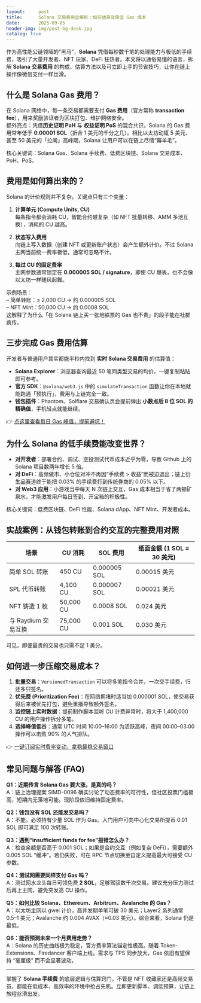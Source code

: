 ```yaml
---
layout:     post
title:      Solana 交易费用全解析：如何估算及降低 Gas 成本
date:       2025-09-05
header-img: img/post-bg-desk.jpg
catalog: true
---
```


作为高性能公链领域的“黑马”，**Solana** 凭借每秒数千笔的处理能力与极低的手续费，吸引了大量开发者、NFT 玩家、DeFi 狂热者。本文将以通俗易懂的语言，拆解 **Solana 交易费用** 的构成、估算方法以及可立即上手的节省技巧，让你在链上操作像微信支付一样丝滑。

## 什么是 Solana Gas 费用？

在 Solana 网络中，每一条交易都需要支付 **Gas 费用**（官方常称 **transaction fee**），用来奖励验证者为区块打包、维护网络安全。  
额外亮点：凭借**历史证明 PoH** 与 **权益证明 PoS** 的混合共识，Solana 的 Gas 费用常年低于 **0.00001 SOL**（折合 1 美元的千分之几）。相比以太坊动辄 5 美元、甚至 50 美元的「拉闸」高峰期，Solana 让用户可以在链上尽情“薅羊毛”。

核心关键词：Solana Gas、Solana 手续费、低费区块链、Solana 交易成本、PoH、PoS。

## 费用是如何算出来的？

Solana 的计价规则并不复杂，关键点只有三个变量：

1. **计算单元 (Compute Units, CU)**  
   每条指令都会消耗 CU，智能合约越复杂（如 NFT 批量转移、AMM 多池互换），消耗的 CU 越高。
   
2. **状态写入费用**  
   向链上写入数据（创建 NFT 或更新账户状态）会产生额外计价。不过 Solana 主网当前统一费率极低，通常可忽略不计。

3. **每过 CU 的固定费率**  
   主网参数通常锁定在 **0.000005 SOL / signature**，即使 CU 爆表，也不会像以太坊一样随风起舞。

示例场景：  
– 简单转账：≤ 2,000 CU → 约 0.000005 SOL  
– NFT Mint：50,000 CU → 约 0.0008 SOL  
这解释了为什么「在 Solana 链上买一张地铁票的 Gas 也不贵」的段子能在社群疯传。

## 三步完成 Gas 费用估算

开发者与普通用户其实都能半秒内找到 **实时 Solana 交易费用** 的估算值：

- **Solana Explorer**：浏览器查询最近 50 笔同类型交易的均价，一键复制粘贴即可参考。  
- **官方 SDK**：`@solana/web3.js` 中的 `simulateTransaction` 函数让你在本地就能跑通「预执行」，费用与上链完全一致。  
- **钱包插件**：Phantom、Solflare 交易确认页会提前弹出 **小数点后 8 位 SOL 的精确值**，手机轻点就能继续。  

👉 [点这里查看每日 Gas 峰值，提前避坑！](https://okxdog.com/)

## 为什么 Solana 的低手续费能改变世界？

- **对开发者**：部署合约、调试、空投测试代币成本近乎为零，导致 Github 上的 Solana 项目数两年增长 5 倍。  
- **对 DeFi**：高频做市、小仓位对冲不再因”手续费 > 收益”而被迫退出；链上衍生品赛道终于能把 0.03% 的手续费打到传统券商的 0.05% 以下。  
- **对 Web3 应用**：小游戏当中每天 N 次链上交互，Gas 成本相当于省了两顿矿泉水，才能激发用户每日签到、开宝箱的积极性。  

核心关键词：低费区块链、DeFi 性能、Solana dApp、NFT Mint、开发者成本。

## 实战案例：从钱包转账到合约交互的完整费用对照

| 场景 | CU 消耗 | SOL 费用 | 纸面金额 (1 SOL = 30 美元) |
|------|---------|----------|----------------------------|
| 简单 SOL 转账 | 450 CU | 0.000005 SOL | 0.00015 美元 |
| SPL 代币转账 | 4,100 CU | 0.000007 SOL | 0.00021 美元 |
| NFT 铸造 1 枚 | 50,000 CU | 0.0008 SOL | 0.024 美元 |
| 与 Raydium 交易互换 | 75,000 CU | 0.001 SOL | 0.030 美元 |

可见，即便最贵的交易也只需不足 1 美分。

## 如何进一步压缩交易成本？

1. **批量交易**：`VersionedTransaction` 可以将多笔指令合并，一次交手续费，归还多只签名。  
2. **优先费 (Prioritization Fee)**：在网络拥堵时适当加 0.000001 SOL，使交易获得后来被优先打包，避免重播导致额外签名。  
3. **监控链上实时数据**：提前制作脚本监听 CU 计费异常时，将大于 1,400,000 CU 的用户操作拆分多笔。  
4. **选择峰值低谷**：通常 UTC 时间 10:00–16:00 为活跃高峰，夜间 00:00–03:00 操作可以击败 90% 的人气排队。  

👉 [一键订阅实时费率变动，拿稳最稳交易窗口](https://okxdog.com/)

## 常见问题与解答 (FAQ)

**Q1：近期传言 Solana Gas 要大涨，是真的吗？**  
A：链上治理提案 SIMD-0096 确实讨论了动态费率的可行性，但社区投票门槛极高，短期内无落地可能。现阶段依旧维持固定费率。

**Q2：钱包没有 SOL 还能发交易吗？**  
A：不能。必须持有少量 SOL 作为 Gas。入门用户可向中心化交易所提币 0.01 SOL 即可满足 100 次转账。

**Q3：遇到“insufficient funds for fee”报错怎么办？**  
A：检查余额是否高于 0.001 SOL；如果是合约交互（例如复杂 DeFi），需要额外 0.005 SOL “缓冲”。若仍失败，可在 RPC 节点切换至自定义提高最大可接受 CU 参数。

**Q4：测试网需要同样支付 Gas 吗？**  
A：测试网水龙头每日可领免费 **2 SOL**，足够驾驭数千次交易。建议充分压力测试后再上主网，避免突发高 CU 操作。

**Q5：如何比较 Solana、Ethereum、Arbitrum、Avalanche 的 Gas？**  
A：以太坊主网以 gwei 计价，高并发期单笔可破 30 美元；Layer2 系列通常 0.5–1 美元；Avalanche 约 0.004 AVAX（≈0.03 美元）。综合来看，Solana 仍是最低。

**Q6：能否预测未来一个月费用走势？**  
A：Solana 的历史曲线极为稳定，官方费率算法锚定性极高。随着 Token-Extensions、Firedancer 客户端上线，需求与 TPS 同步放大，Gas 依旧有望保持 “毫厘级” 而不会显著波动。

---

掌握了 **Solana 手续费** 的底层逻辑与估算窍门，不管是 NFT 收藏家还是高频交易员，都能在低成本、高效率的环境中抢占先机。立即更新脚本、调低预算，让链上旅程丝滑出发。